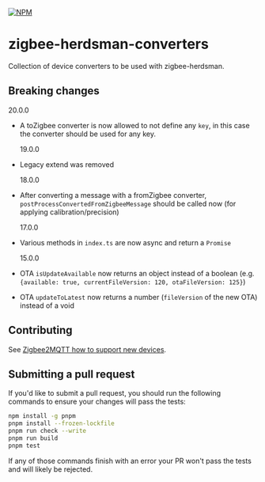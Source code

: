 [![NPM](https://nodei.co/npm/zigbee-herdsman-converters.png)](https://nodei.co/npm/zigbee-herdsman-converters/)

# zigbee-herdsman-converters

Collection of device converters to be used with zigbee-herdsman.

## Breaking changes

20.0.0

- A toZigbee converter is now allowed to not define any `key`, in this case the converter should be used for any key.

    19.0.0

- Legacy extend was removed

    18.0.0

- After converting a message with a fromZigbee converter, `postProcessConvertedFromZigbeeMessage` should be called now (for applying calibration/precision)

    17.0.0

- Various methods in `index.ts` are now async and return a `Promise`

    15.0.0

- OTA `isUpdateAvailable` now returns an object instead of a boolean (e.g. `{available: true, currentFileVersion: 120, otaFileVersion: 125}`)
- OTA `updateToLatest` now returns a number (`fileVersion` of the new OTA) instead of a void

## Contributing

See [Zigbee2MQTT how to support new devices](https://www.zigbee2mqtt.io/advanced/support-new-devices/01_support_new_devices.html).

## Submitting a pull request

If you'd like to submit a pull request, you should run the following commands to ensure your changes will pass the tests:

```sh
npm install -g pnpm
pnpm install --frozen-lockfile
pnpm run check --write
pnpm run build
pnpm test
```

If any of those commands finish with an error your PR won't pass the tests and will likely be rejected.
